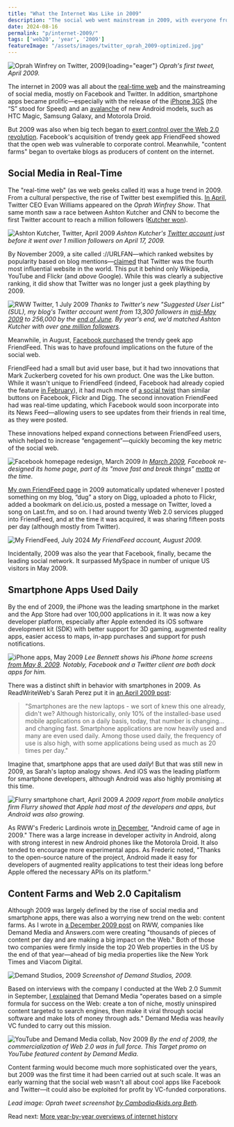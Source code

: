 ```yaml
---
title: "What the Internet Was Like in 2009"
description: "The social web went mainstream in 2009, with everyone from Oprah Winfrey to Ashton Kutcher on Twitter — including via iPhone or Android apps. But Web 2.0 capitalism was also ramping up."
date: 2024-08-16
permalink: "p/internet-2009/"
tags: ['web20', 'year', '2009']
featureImage: "/assets/images/twitter_oprah_2009-optimized.jpg"
---
```


![Oprah Winfrey on Twitter, 2009](/assets/images/twitter_oprah_2009-optimized.jpg){loading="eager"}
*Oprah's first tweet, April 2009.*

The internet in 2009 was all about the [real-time web](/p/042-readwrite-realtime-web-summit-2009/) and the mainstreaming of social media, mostly on Facebook and Twitter. In addition, smartphone apps became prolific—especially with the release of the [iPhone 3GS](https://web.archive.org/web/20090611050937/http://www.readwriteweb.com/archives/live_from_apples_wwdc_2009.php) (the “S” stood for Speed) and an [avalanche](https://techcrunch.com/2009/10/19/android-galore-a-complete-list-of-the-android-phones-and-their-specs-droid-best/) of new Android models, such as HTC Magic, Samsung Galaxy, and Motorola Droid.

But 2009 was also when big tech began to [exert control over the Web 2.0 revolution](/p/040-web20-big-tech-control-2009/). Facebook's acquisition of trendy geek app FriendFeed showed that the open web was vulnerable to corporate control. Meanwhile, "content farms" began to overtake blogs as producers of content on the internet.

## Social Media in Real-Time

The "real-time web" (as we web geeks called it) was a huge trend in 2009. From a cultural perspective, the rise of Twitter best exemplified this. [In April](https://web.archive.org/web/20090427081606/http://www.readwriteweb.com//archives//no_doubt_about_it_oprah_was_good_to_twitter.php), Twitter CEO Evan Williams appeared on the *Oprah Winfrey Show*. That same month saw a race between Ashton Kutcher and CNN to become the first Twitter account to reach a million followers ([Kutcher won](https://www.today.com/popculture/kutcher-s-twitter-flock-first-hit-1-million-wbna30263363)).

![Ashton Kutcher, Twitter, April 2009](/assets/images/twitter_aplusk_apr09.jpg)
*Ashton Kutcher's [Twitter account](https://web.archive.org/web/20090416020430/http://twitter.com//aplusk) just before it went over 1 million followers on April 17, 2009.* 

By November 2009, a site called &#58;//URLFAN—which ranked websites by popularity based on blog mentions—[claimed](https://web.archive.org/web/20091126192306/http://www.readwriteweb.com/archives/the_most_influential_websites_in_the_world.php) that Twitter was the fourth most influential website in the world. This put it behind only Wikipedia, YouTube and Flickr (and *above* Google). While this was clearly a subjective ranking, it did show that Twitter was no longer just a geek plaything by 2009. 

![RWW Twitter, 1 July 2009](/assets/images/rww_1july2009.jpg)
*Thanks to Twitter's new "Suggested User List" (SUL), my blog's Twitter account went from 13,300 followers in [mid-May 2009](https://web.archive.org/web/20090514175811/https://twitter.com/rww) to 256,000 by the [end of June](https://web.archive.org/web/20090701011822/https://twitter.com/rww). By year's end, we'd matched Ashton Kutcher with over [one million followers](https://web.archive.org/web/20100104162858/https://twitter.com/rww).*

Meanwhile, in August, [Facebook purchased](https://web.archive.org/web/20090821001313/http://www.readwriteweb.com/archives/facebook_just_bought_friendfeed.php) the trendy geek app FriendFeed. This was to have profound implications on the future of the social web. 

FriendFeed had a small but avid user base, but it had two innovations that Mark Zuckerberg coveted for his own product. One was the Like button. While it wasn't unique to FriendFeed (indeed, Facebook had already copied the feature [in February](https://web.archive.org/web/20090213220151/http://readwriteweb.com/archives/last_night_facebook_added_a.php)), it had much more of [a social twist](https://web.archive.org/web/20090821014751/http://www.readwriteweb.com/archives/facebook_users_-_heres_what_friendfeed_brings_to_t.php) than similar buttons on Facebook, Flickr and Digg. The second innovation FriendFeed had was real-time updating, which Facebook would soon incorporate into its News Feed—allowing users to see updates from their friends in real time, as they were posted.

These innovations helped expand connections between FriendFeed users, which helped to increase “engagement”—quickly becoming the key metric of the social web.

![Facebook homepage redesign, March 2009](/assets/images/fb_redesign_mar09.jpg)
*In [March 2009](https://web.archive.org/web/20090312061558/https://www.facebook.com/sitetour/homepage_tour.php), Facebook re-designed its home page, part of its "move fast and break things" [motto](https://www.snopes.com/fact-check/move-fast-break-things-facebook-motto/) at the time.*

[My own FriendFeed page](https://web.archive.org/web/20090811181346/http://friendfeed.com:80/ricmac) in 2009 automatically updated whenever I posted something on my blog, “dug” a story on Digg, uploaded a photo to Flickr, added a bookmark on del&#46;icio&#46;us, posted a message on Twitter, loved a song on Last&#46;fm, and so on. I had around twenty Web 2.0 services plugged into FriendFeed, and at the time it was acquired, it was sharing fifteen posts per day (although mostly from Twitter).

![My FriendFeed, July 2024](/assets/images/friendfeed-ricmac_aug09.png)
*My FriendFeed account, August 2009.*

Incidentally, 2009 was also the year that Facebook, finally, became the leading social network. It surpassed MySpace in number of unique US visitors in May 2009.

## Smartphone Apps Used Daily

By the end of 2009, the iPhone was the leading smartphone in the market and the App Store had over 100,000 applications in it. It was now a key developer platform, especially after Apple extended its iOS software development kit (SDK) with better support for 3D gaming, augmented reality apps, easier access to maps, in-app purchases and support for push notifications.

![iPhone apps, May 2009](/assets/images/3514635962_11e2bca04a_o.jpg)
*Lee Bennett shows his iPhone home screens [from May 8, 2009](https://www.flickr.com/photos/leebennett/3514635962/). Notably, Facebook and a Twitter client are both dock apps for him.*

There was a distinct shift in behavior with smartphones in 2009. As ReadWriteWeb's Sarah Perez put it in [an April 2009 post](https://web.archive.org/web/20091228075625/http://www.readwriteweb.com/archives/the_state_of_the_smartphone_iphone_is_way_way_ahea.php):

> "Smartphones are the new laptops - we sort of knew this one already, didn't we? Although historically, only 10% of the installed-base used mobile applications on a daily basis, today, that number is changing... and changing fast. Smartphone applications are now heavily used and many are even used daily. Among those used daily, the frequency of use is also high, with some applications being used as much as 20 times per day."

Imagine that, smartphone apps that are used *daily*! But that was still new in 2009, as Sarah's laptop analogy shows. And iOS was the leading platform for smartphone developers, although Android was also highly promising at this time.

![Flurry smartphone chart, April 2009](/assets/images/iphone_flurry_2009.png)
*A 2009 report from mobile analytics firm Flurry showed that Apple had most of the developers and apps, but Android was also growing.*

As RWW's Frederic Lardinois wrote [in December](https://web.archive.org/web/20091217174141/http://www.readwriteweb.com/archives/top_10_web_platforms_of_2009.php), "Android came of age in 2009." There was a large increase in developer activity in Android, along with strong interest in new Android phones like the Motorola Droid. It also tended to encourage more experimental apps. As Frederic noted, "Thanks to the open-source nature of the project, Android made it easy for developers of augmented reality applications to test their ideas long before Apple offered the necessary APIs on its platform."

## Content Farms and Web 2.0 Capitalism

Although 2009 was largely defined by the rise of social media and smartphone apps, there was also a worrying new trend on the web: content farms. As I wrote in [a December 2009 post](https://web.archive.org/web/20091217173420/http://www.readwriteweb.com/archives/content_farms_impact.php) on RWW, companies like Demand Media and Answers&#46;com were creating "thousands of pieces of content per day and are making a big impact on the Web." Both of those two companies were firmly inside the top 20 Web properties in the US by the end of that year—ahead of big media properties like the New York Times and Viacom Digital.

![Demand Studios, 2009](/assets/images/demand_media_editorial.jpg)
*Screenshot of Demand Studios, 2009.*

Based on interviews with the company I conducted at the Web 2.0 Summit in September, [I explained](https://web.archive.org/web/20091217055706/http://www.readwriteweb.com/archives/how_demand_media_produces_4000_new_pieces_of_content_a_day.php) that Demand Media "operates based on a simple formula for success on the Web: create a ton of niche, mostly uninspired content targeted to search engines, then make it viral through social software and make lots of money through ads." Demand Media was heavily VC funded to carry out this mission.

![YouTube and Demand Media collab, Nov 2009](/assets/images/youtube_demandmedia_2009.jpg)
*By the end of 2009, the commercialization of Web 2.0 was in full force. This Target promo on YouTube featured content by Demand Media.*

Content farming would become much more sophisticated over the years, but 2009 was the first time it had been carried out at such scale. It was an early warning that the social web wasn't all about cool apps like Facebook and Twitter—it could also be exploited for profit by VC-funded corporations.

*Lead image: Oprah tweet screenshot [by Cambodia4kids.org Beth](https://www.flickr.com/photos/cambodia4kidsorg/3452723780/).*

Read next: [More year-by-year overviews of internet history](/year/)